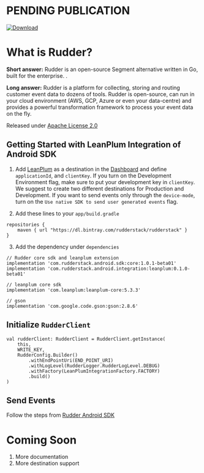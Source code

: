 # PENDING PUBLICATION

[ ![Download](https://api.bintray.com/packages/rudderstack/rudderstack/leanplum/images/download.svg?version=0.1.0-beta01) ](https://bintray.com/rudderstack/rudderstack/leanplum/0.1.0-beta01/link)

# What is Rudder?

**Short answer:** 
Rudder is an open-source Segment alternative written in Go, built for the enterprise. .

**Long answer:** 
Rudder is a platform for collecting, storing and routing customer event data to dozens of tools. Rudder is open-source, can run in your cloud environment (AWS, GCP, Azure or even your data-centre) and provides a powerful transformation framework to process your event data on the fly.

Released under [Apache License 2.0](https://www.apache.org/licenses/LICENSE-2.0)

## Getting Started with LeanPlum Integration of Android SDK
1. Add [LeanPlum](https://www.leanplum.com) as a destination in the [Dashboard](https://app.rudderlabs.com/) and define `applicationId`, and `clientKey`. If you turn on the Development Environment flag, make sure to put your development key in `clientKey`. We suggest to create two different destinations for Production and Development. If you want to send events only through the `device-mode`, turn on the `Use native SDK to send user generated events` flag.

2. Add these lines to your ```app/build.gradle```
```
repositories {
    maven { url "https://dl.bintray.com/rudderstack/rudderstack" }
}
```
3. Add the dependency under ```dependencies```
```
// Rudder core sdk and leanplum extension
implementation 'com.rudderstack.android.sdk:core:1.0.1-beta01'
implementation 'com.rudderstack.android.integration:leanplum:0.1.0-beta01'

// leanplum core sdk
implementation 'com.leanplum:leanplum-core:5.3.3'

// gson
implementation 'com.google.code.gson:gson:2.8.6'
```

## Initialize ```RudderClient```
```
val rudderClient: RudderClient = RudderClient.getInstance(
    this,
    WRITE_KEY,
    RudderConfig.Builder()
        .withEndPointUri(END_POINT_URI)
        .withLogLevel(RudderLogger.RudderLogLevel.DEBUG)
        .withFactory(LeanPlumIntegrationFactory.FACTORY)
        .build()
)
```

## Send Events
Follow the steps from [Rudder Android SDK](https://github.com/rudderlabs/rudder-sdk-android)

# Coming Soon
1. More documentation
2. More destination support
